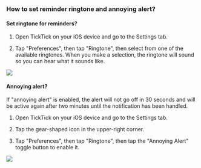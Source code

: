 ### How to set reminder ringtone and annoying alert?

#### Set ringtone for reminders?

1. Open TickTick on your iOS device and go to the Settings tab.

2. Tap "Preferences", then tap "Ringtone", then select from one of the available ringtones. When you make a selection, the ringtone will sound so you can hear what it sounds like.

![](../../../images/ticktick-ios-app/reminder/ios10.png)

#### Annoying alert?

If "annoying alert" is enabled, the alert will not go off in 30 seconds and will be active again after two minutes until the notification has been handled.

1. Open TickTick on your iOS device and go to the Settings tab.

2. Tap the gear-shaped icon in the upper-right corner.

3. Tap "Preferences", then tap "Ringtone", then tap the "Annoying Alert" toggle button to enable it.

![](../../../images/ticktick-ios-app/reminder/4.4.2.2.png)

